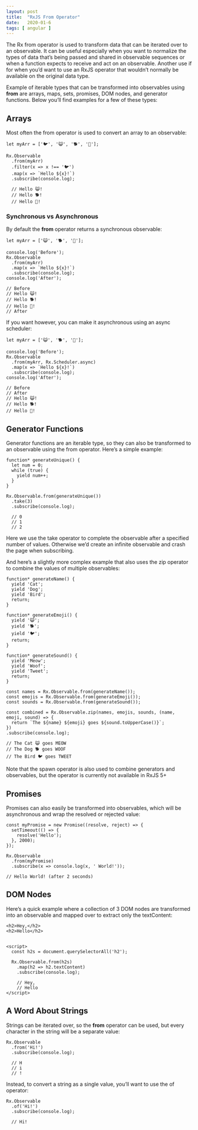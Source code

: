 ```yaml
---
layout: post
title:  "RxJS From Operator"
date:   2020-01-6
tags: [ angular ]
---
```



The Rx  from  operator is used to transform data that can be iterated over to an observable. It can be useful especially when you want to normalize the types of data that’s being passed and shared in observable sequences or when a function expects to receive and act on an observable. Another use if for when you’d want to use an RxJS operator that wouldn’t normally be available on the original data type.

Example of iterable types that can be transformed into observables using  **from**  are arrays, maps, sets, promises, DOM nodes, and generator functions. Below you’ll find examples for a few of these types:

## Arrays

Most often the  from  operator is used to convert an array to an observable:

```
let myArr = ['🐦', '😺', '🐕', '🐊'];

Rx.Observable
  .from(myArr)
  .filter(x => x !== '🐦')
  .map(x => `Hello ${x}!`)
  .subscribe(console.log);

  // Hello 😺!
  // Hello 🐕!
  // Hello 🐊!

```


### Synchronous vs Asynchronous

By default the  **from**  operator returns a synchronous observable:

```
let myArr = ['😺', '🐕', '🐊'];

console.log('Before');
Rx.Observable
  .from(myArr)
  .map(x => `Hello ${x}!`)
  .subscribe(console.log);
console.log('After');

// Before
// Hello 😺!
// Hello 🐕!
// Hello 🐊!
// After

```

If you want however, you can make it asynchronous using an async scheduler:

```
let myArr = ['😺', '🐕', '🐊'];

console.log('Before');
Rx.Observable
  .from(myArr, Rx.Scheduler.async)
  .map(x => `Hello ${x}!`)
  .subscribe(console.log);
console.log('After');

// Before
// After
// Hello 😺!
// Hello 🐕!
// Hello 🐊!

```


## Generator Functions

Generator functions are an iterable type, so they can also be transformed to an observable using the  from  operator. Here’s a simple example:

```
function* generateUnique() {
  let num = 0;
  while (true) {
    yield num++;
  }
}

Rx.Observable.from(generateUnique())
  .take(3)
  .subscribe(console.log);

  // 0
  // 1
  // 2

```

Here we use the  take  operator to complete the observable after a specified number of values. Otherwise we’d create an infinite observable and crash the page when subscribing.

And here’s a slightly more complex example that also uses the  zip  operator to combine the values of multiple observables:

```
function* generateName() {
  yield 'Cat';
  yield 'Dog';
  yield 'Bird';
  return;
}

function* generateEmoji() {
  yield '😺';
  yield '🐕';
  yield '🐦';
  return;
}

function* generateSound() {
  yield 'Meow';
  yield 'Woof';
  yield 'Tweet';
  return;
}

const names = Rx.Observable.from(generateName());
const emojis = Rx.Observable.from(generateEmoji());
const sounds = Rx.Observable.from(generateSound());

const combined = Rx.Observable.zip(names, emojis, sounds, (name, emoji, sound) => {
  return `The ${name} ${emoji} goes ${sound.toUpperCase()}`;
})
.subscribe(console.log);

// The Cat 😺 goes MEOW
// The Dog 🐕 goes WOOF
// The Bird 🐦 goes TWEET

```

Note that the  spawn  operator is also used to combine generators and observables, but the operator is currently not available in RxJS 5+

## Promises

Promises can also easily be transformed into observables, which will be asynchronous and wrap the resolved or rejected value:

```
const myPromise = new Promise((resolve, reject) => {
  setTimeout(() => {
    resolve('Hello');
  }, 2000);
});

Rx.Observable
  .from(myPromise)
  .subscribe(x => console.log(x, ' World!'));

// Hello World! (after 2 seconds)

```

## DOM Nodes

Here’s a quick example where a collection of 3 DOM nodes are transformed into an observable and mapped over to extract only the  textContent:

```
<h2>Hey,</h2>
<h2>Hello</h2>


<script>
  const h2s = document.querySelectorAll('h2');

  Rx.Observable.from(h2s)
    .map(h2 => h2.textContent)
    .subscribe(console.log);

    // Hey,
    // Hello
</script>

```


## A Word About Strings

Strings can be iterated over, so the  **from**  operator can be used, but every character in the string will be a separate value:

```
Rx.Observable
  .from('Hi!')
  .subscribe(console.log);

  // H
  // i
  // !

```

Instead, to convert a string as a single value, you’ll want to use the  of  operator:

```
Rx.Observable
  .of('Hi!')
  .subscribe(console.log);

  // Hi!

```

